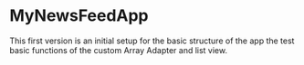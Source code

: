 # MyNewsFeedApp

This first version is an initial setup for the basic structure of the app the test basic functions of the custom Array Adapter and list view.
